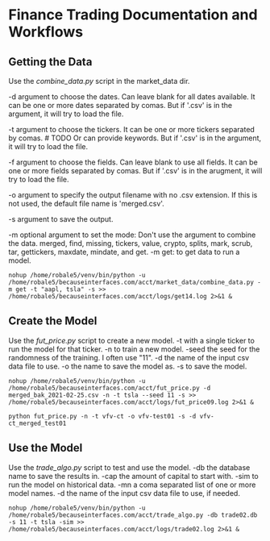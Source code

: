 # Finance Trading Documentation and Workflows

## Getting the Data
Use the *combine_data.py* script in the market_data dir.

-d argument to choose the dates.
    Can leave blank for all dates available.
    It can be one or more dates separated by comas.
    But if '.csv' is in the argument, it will try to load the file.

-t argument to choose the tickers.
    It can be one or more tickers separated by comas.
    # TODO Or can provide keywords.
    But if '.csv' is in the argument, it will try to load the file.

-f argument to choose the fields.
    Can leave blank to use all fields.
    It can be one or more fields separated by comas.
    But if '.csv' is in the arugment, it will try to load the file.

-o argument to specify the output filename with no .csv extension.
    If this is not used, the default file name is 'merged.csv'.

-s argument to save the output.

-m optional argument to set the mode:
    Don't use the argument to combine the data.
    merged, find, missing, tickers, value, crypto, splits, mark, scrub, tar, gettickers, maxdate, mindate, and get.
    -m get: to get data to run a model.

```nohup /home/robale5/venv/bin/python -u /home/robale5/becauseinterfaces.com/acct/market_data/combine_data.py -m get -t "aapl, tsla" -s >> /home/robale5/becauseinterfaces.com/acct/logs/get14.log 2>&1 &```

## Create the Model
Use the *fut_price.py* script to create a new model.
    -t with a single ticker to run the model for that ticker.
    -n to train a new model.
    -seed the seed for the randomness of the training. I often use "11".
    -d the name of the input csv data file to use.
    -o the name to save the model as.
    -s to save the model.

```nohup /home/robale5/venv/bin/python -u /home/robale5/becauseinterfaces.com/acct/fut_price.py -d merged_bak_2021-02-25.csv -n -t tsla --seed 11 -s >> /home/robale5/becauseinterfaces.com/acct/logs/fut_price09.log 2>&1 &```

```python fut_price.py -n -t vfv-ct -o vfv-test01 -s -d vfv-ct_merged_test01```

## Use the Model
Use the *trade_algo.py* script to test and use the model.
    -db the database name to save the results in.
    -cap the amount of capital to start with.
    -sim to run the model on historical data.
    -mn a coma separated list of one or more model names.
    -d the name of the input csv data file to use, if needed.

```nohup /home/robale5/venv/bin/python -u /home/robale5/becauseinterfaces.com/acct/trade_algo.py -db trade02.db -s 11 -t tsla -sim >> /home/robale5/becauseinterfaces.com/acct/logs/trade02.log 2>&1 &```